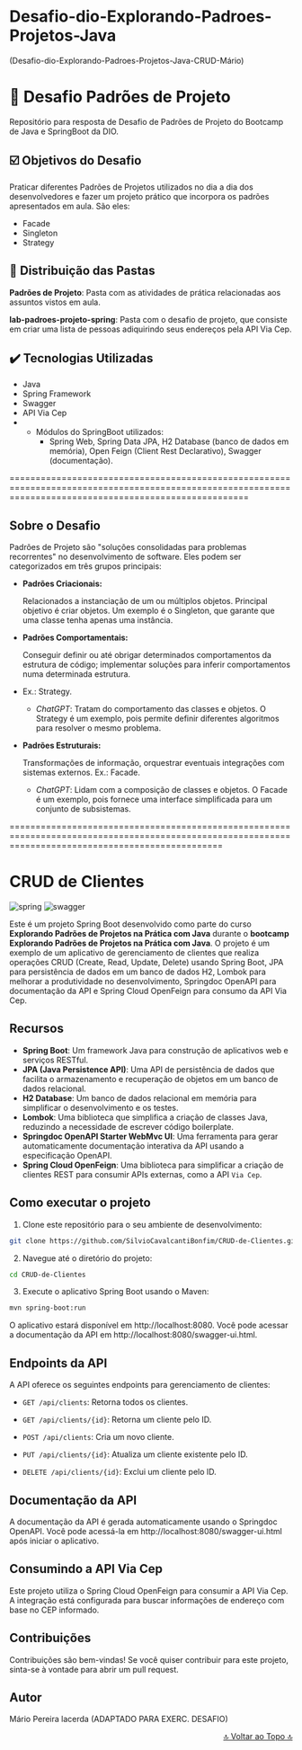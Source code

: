 
# Desafio-dio-Explorando-Padroes-Projetos-Java

(Desafio-dio-Explorando-Padroes-Projetos-Java-CRUD-Mário)



# 📃 Desafio Padrões de Projeto

Repositório para resposta de Desafio de Padrões de Projeto do Bootcamp de Java e SpringBoot da DIO.



## ☑️ Objetivos do Desafio

Praticar diferentes Padrões de Projetos utilizados no dia a dia dos desenvolvedores e fazer um projeto prático que incorpora os padrões apresentados em aula. São eles:

- Facade
- Singleton
- Strategy



## 📂 Distribuição das Pastas

**Padrões de Projeto**: Pasta com as atividades de prática relacionadas aos assuntos vistos em aula.

**lab-padroes-projeto-spring**: Pasta com o desafio de projeto, que consiste em criar uma lista de pessoas adiquirindo seus endereços pela API Via Cep.


## ✔️ Tecnologias Utilizadas

- Java
- Spring Framework
- Swagger
- API Via Cep
- - Módulos do SpringBoot utilizados:
    - Spring Web, Spring Data JPA, H2 Database (banco de dados em memória), Open Feign (Client Rest Declarativo), Swagger (documentação).

==========================================================================================================================================================





## Sobre o Desafio

Padrões de Projeto são "soluções consolidadas para problemas recorrentes" no desenvolvimento de software. Eles podem ser categorizados em três grupos principais:

* **Padrões Criacionais:**

  Relacionados a instanciação de um ou múltiplos objetos. Principal objetivo é criar objetos. Um exemplo é o Singleton, que garante que uma classe tenha apenas uma instância.


* **Padrões Comportamentais:**

  Conseguir definir ou até obrigar determinados comportamentos da estrutura de código; implementar soluções para inferir comportamentos numa determinada estrutura. 
* Ex.: Strategy.

    * *ChatGPT*: Tratam do comportamento das classes e objetos. O Strategy é um exemplo, pois permite definir diferentes algoritmos para resolver o mesmo problema.
  

* **Padrões Estruturais:**


  Transformações de informação, orquestrar eventuais integrações com sistemas externos. Ex.: Facade.

    * *ChatGPT*: Lidam com a composição de classes e objetos. O Facade é um exemplo, pois fornece uma interface simplificada para um conjunto de subsistemas.



=====================================================================================================================================================

# CRUD de Clientes

![spring](https://img.shields.io/badge/-Spring_Boot-white?style=for-the-badge&logo=Spring-Boot&color=6DB33F&logoColor=white)
![swagger](https://img.shields.io/badge/-Swagger-white?style=for-the-badge&logo=swagger&color=85EA2D&logoColor=white)

Este é um projeto Spring Boot desenvolvido como parte do curso **Explorando Padrões de Projetos na Prática com Java** durante o **bootcamp Explorando Padrões de Projetos na Prática com Java**. 
O projeto é um exemplo de um aplicativo de gerenciamento de clientes que realiza operações CRUD (Create, Read, Update, Delete) usando Spring Boot, JPA para persistência de dados em um banco de dados H2, 
Lombok para melhorar a produtividade no desenvolvimento, Springdoc OpenAPI para documentação da API e Spring Cloud OpenFeign para consumo da API Via Cep.

## Recursos

- **Spring Boot**: Um framework Java para construção de aplicativos web e serviços RESTful.
- **JPA (Java Persistence API)**: Uma API de persistência de dados que facilita o armazenamento e recuperação de objetos em um banco de dados relacional.
- **H2 Database**: Um banco de dados relacional em memória para simplificar o desenvolvimento e os testes.
- **Lombok**: Uma biblioteca que simplifica a criação de classes Java, reduzindo a necessidade de escrever código boilerplate.
- **Springdoc OpenAPI Starter WebMvc UI**: Uma ferramenta para gerar automaticamente documentação interativa da API usando a especificação OpenAPI.
- **Spring Cloud OpenFeign**: Uma biblioteca para simplificar a criação de clientes REST para consumir APIs externas, como a API `Via Cep`.

## Como executar o projeto

1. Clone este repositório para o seu ambiente de desenvolvimento:

```bash
git clone https://github.com/SilvioCavalcantiBonfim/CRUD-de-Clientes.git
```
2. Navegue até o diretório do projeto:

```bash
cd CRUD-de-Clientes
```
3. Execute o aplicativo Spring Boot usando o Maven:

```bash
mvn spring-boot:run
```
O aplicativo estará disponível em http://localhost:8080. Você pode acessar a documentação da API em http://localhost:8080/swagger-ui.html.

## Endpoints da API

A API oferece os seguintes endpoints para gerenciamento de clientes:

- `GET /api/clients`: Retorna todos os clientes.

- `GET /api/clients/{id}`: Retorna um cliente pelo ID.
- `POST /api/clients`: Cria um novo cliente.
- `PUT /api/clients/{id}`: Atualiza um cliente existente pelo ID.
- `DELETE /api/clients/{id}`: Exclui um cliente pelo ID.

## Documentação da API

A documentação da API é gerada automaticamente usando o Springdoc OpenAPI. Você pode acessá-la em http://localhost:8080/swagger-ui.html após iniciar o aplicativo.

## Consumindo a API Via Cep

Este projeto utiliza o Spring Cloud OpenFeign para consumir a API Via Cep. A integração está configurada para buscar informações de endereço com base no CEP informado.

## Contribuições

Contribuições são bem-vindas! Se você quiser contribuir para este projeto, sinta-se à vontade para abrir um pull request.

## Autor

Mário Pereira lacerda (ADAPTADO PARA EXERC. DESAFIO)

<p align="right"><a href="#"> 🔝 Voltar ao Topo 🔝 </a></p>
